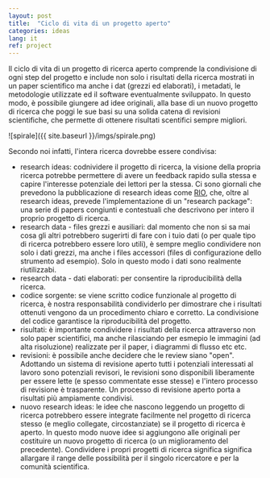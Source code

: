 ```yaml
---
layout: post
title:  "Ciclo di vita di un progetto aperto"
categories: ideas
lang: it
ref: project
---
```

Il ciclo di vita di un progetto di ricerca aperto comprende la condivisione di ogni step del progetto e include non solo i risultati della ricerca mostrati in un paper scientifico ma anche i dat (grezzi ed elaborati), i metadati, le metodologie utilizzate ed il software eventualmente sviluppato.
In questo modo, è possibile giungere ad idee originali, alla base di un nuovo progetto di ricerca che poggi le sue basi su una solida catena di revisioni scientifiche, che permette di ottenere risultati scentifici sempre migliori.


![spirale]({{ site.baseurl }}/imgs/spirale.png)

Secondo noi infatti, l'intera ricerca dovrebbe essere condivisa:
* research ideas: codnividere il progetto di ricerca, la visione della propria ricerca potrebbe permettere di avere un feedback rapido sulla stessa e capire l'interesse potenziale dei lettori per la stessa. Ci sono giornali che prevedono la pubblicazione di research ideas come [RIO][rio], che, oltre al research ideas, prevede l'implementazione di un "research package": una serie di papers congiunti e contestuali che descrivono per intero il proprio progetto di ricerca.
* research data - files grezzi e ausiliari: dal momento che non si sa mai cosa gli altri potrebbero sugerirti di fare con i tuio dati (o per quale tipo di ricerca potrebbero essere loro utili), è sempre meglio condividere non solo i dati grezzi, ma anche i files accessori (files di configurazione dello strumento ad esempio). Solo in questo modo i dati sono realmente riutilizzabi.
* research data - dati elaborati: per consentire la riproducibilità della ricerca.
* codice sorgente: se viene scritto codice funzionale al progetto di ricerca, è nostra responsabilità condividerlo per dimostrare che i risultati ottenuti vengono da un procedimento chiaro e corretto. La condivisione del codice garantisce la riproducibilità del progetto.
* risultati: è importante condividere i risultati della ricerca attraverso non solo paper scientifici, ma anche rilasciando per esmepio le immagini (ad alta risoluzione) realizzate per il paper, i diagrammi di flusso etc etc.
* revisioni: è possibile anche decidere che le review siano "open". Adottando un sistema di revisione aperto tutti i potenziali interessati al lavoro sono potenziali revisori, le revisioni sono disponibili liberamente per essere lette (e spesso commentate esse stesse) e l'intero processo di revisione è trasparente. Un processo di revisione aperto porta a risultati più ampiamente condivisi.
* nuovo research ideas: le idee che nascono leggendo un progetto di ricerca potrebbero essere integrate facilmente nel progetto di ricerca stesso (e meglio collegate, circostanziate) se il progetto di ricerca è aperto. In questo modo nuove idee si aggiungono alle originali per costituire un nuovo progetto di ricerca (o un miglioramento del precedente). Condividere i propri progetti di ricerca significa significa allargare il range delle possibilità per il singolo ricercatore e per la comunità scientifica.


[rio]: http://riojournal.com/
